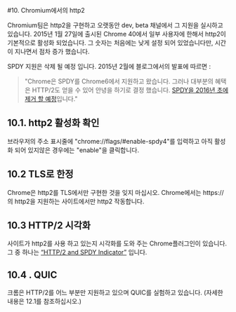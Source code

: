 
#10. Chromium에서의 http2

Chromium팀은 http2을 구현하고 오랫동안 dev, beta 채널에서 그 지원을 실시하고 있습니다. 2015년 1월 27일에 출시된 Chrome 40에서 일부 사용자에 한해서 http2이 기본적으로 활성화 되었습니다. 그 숫자는 처음에는 낮게 설정 되어 있었습니다만, 시간이 지나면서 점차 증가 했습니다.

SPDY 지원은 삭제 될 예정 입니다. 2015년 2월에 블로그에서의 발표에 따르면 :
> "Chrome은 SPDY를 Chrome6에서 지원하고 왔습니다. 그러나 대부분의 혜택은 HTTP/2도 얻을 수 있어 안녕을 하기로 결정 했습니다. [SPDY을 2016년 초에 제거 할 예정](https://blog.chromium.org/2015/02/hello-http2-goodbye-spdy.html)입니다."


## 10.1. http2 활성화 확인
브라우저의 주소 표시줄에 "chrome://flags/#enable-spdy4"를 입력하고 아직 활성화 되어 있지않은 경우에는 "enable"을 클릭합니다.


## 10.2 TLS로 한정
Chrome은 http2를 TLS에서만 구현한 것을 잊지 마십시오. Chrome에서는 https://의 http2을 지원하는 사이트에서만 http2 작동합니다.


## 10.3 HTTP/2 시각화

사이트가 http2를 사용 하고 있는지 시각화를 도와 주는 Chrome플러그인이 있습니다. 그 중 하나는 [“HTTP/2 and SPDY Indicator”](https://chrome.google.com/webstore/detail/spdy-indicator/mpbpobfflnpcgagjijhmgnchggcjblin) 입니다.



## 10.4 . QUIC

크롬은 HTTP/2를 어느 부분만 지원하고 있으며 QUIC를 실험하고 있습니다. (자세한 내용은 12.1를 참조하십시오.)
